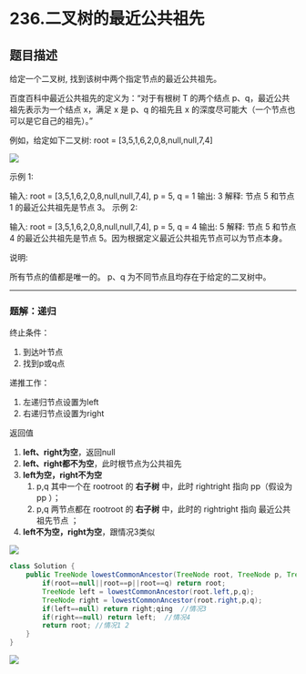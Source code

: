 # 236.二叉树的最近公共祖先

## 题目描述

给定一个二叉树, 找到该树中两个指定节点的最近公共祖先。

百度百科中最近公共祖先的定义为：“对于有根树 T 的两个结点 p、q，最近公共祖先表示为一个结点 x，满足 x 是 p、q 的祖先且 x 的深度尽可能大（一个节点也可以是它自己的祖先）。”

例如，给定如下二叉树:  root = [3,5,1,6,2,0,8,null,null,7,4]

![](https://gitee.com/junchao-ustc/picture/raw/master/img/20200603092507.png)

 

示例 1:

输入: root = [3,5,1,6,2,0,8,null,null,7,4], p = 5, q = 1
输出: 3
解释: 节点 5 和节点 1 的最近公共祖先是节点 3。
示例 2:

输入: root = [3,5,1,6,2,0,8,null,null,7,4], p = 5, q = 4
输出: 5
解释: 节点 5 和节点 4 的最近公共祖先是节点 5。因为根据定义最近公共祖先节点可以为节点本身。


说明:

所有节点的值都是唯一的。
p、q 为不同节点且均存在于给定的二叉树中。

***

### 题解：递归

终止条件：

1. 到达叶节点
2. 找到p或q点

递推工作：

1. 左递归节点设置为left
2. 右递归节点设置为right

返回值

1. **left、right为空**，返回null
2. **left、right都不为空**，此时根节点为公共祖先
3. **left为空，right不为空**
   1. p,q 其中一个在 rootroot 的 **右子树** 中，此时 rightright 指向 pp（假设为 pp ）；
   2. p,q 两节点都在 rootroot 的 **右子树** 中，此时的 rightright 指向 最近公共祖先节点 ；
4. **left不为空，right为空**，跟情况3类似

![](https://gitee.com/junchao-ustc/picture/raw/master/img/20200603093507.png)

```java
class Solution {
    public TreeNode lowestCommonAncestor(TreeNode root, TreeNode p, TreeNode q) {
        if(root==null||root==p||root==q) return root;
        TreeNode left = lowestCommonAncestor(root.left,p,q);
        TreeNode right = lowestCommonAncestor(root.right,p,q);
        if(left==null) return right;qing  //情况3
        if(right==null) return left;  //情况4
        return root; //情况1 2
    }
}
```

![](https://gitee.com/junchao-ustc/picture/raw/master/img/20200603093724.png)